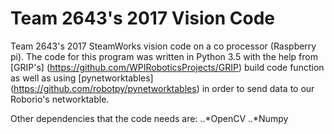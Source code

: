# Team 2643's 2017 Vision Code
Team 2643's 2017 SteamWorks vision code on a co processor (Raspberry pi).
The code for this program was written in Python 3.5 with the help from [GRIP's] (https://github.com/WPIRoboticsProjects/GRIP) build code function
as well as using [pynetworktables] (https://github.com/robotpy/pynetworktables) in order to send data to our Roborio's networktable. 

Other dependencies that the code needs are:
..*OpenCV
..*Numpy


